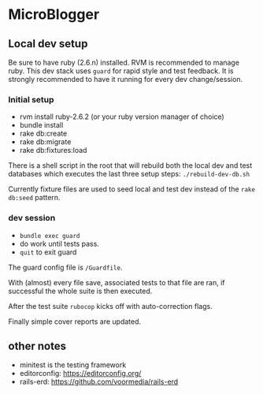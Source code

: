 # MicroBlogger

## Local dev setup

Be sure to have ruby (2.6.n) installed. RVM is
recommended to manage ruby. This dev stack uses `guard` for
rapid style and test feedback. It is strongly recommended to
have it running for every dev change/session.

### Initial setup

* rvm install ruby-2.6.2 (or your ruby version manager of choice)
* bundle install
* rake db:create
* rake db:migrate
* rake db:fixtures:load

There is a shell script in the root that will rebuild both
the local dev and test databases which executes the last
three setup steps:
`./rebuild-dev-db.sh`

Currently fixture files are used to seed local and test dev
instead of the `rake db:seed` pattern.

### dev session

* `bundle exec guard`
* do work until tests pass.
* `quit` to exit guard

The guard config file is `/Guardfile`.

With (almost) every file save, associated tests to that file
are ran, if successful the whole suite is then executed.

After the test suite `rubocop` kicks off with
auto-correction flags.

Finally simple cover reports are updated.

## other notes
* minitest is the testing framework
* editorconfig: https://editorconfig.org/
* rails-erd: https://github.com/voormedia/rails-erd
